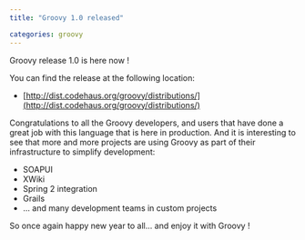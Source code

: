 ```yaml
---
title: "Groovy 1.0 released"

categories: groovy
---
```

Groovy release 1.0 is here now !

You can find the release at the following location:

* [http://dist.codehaus.org/groovy/distributions/](http://dist.codehaus.org/groovy/distributions/)

Congratulations to all the Groovy developers, and users that have done a great job with this language that is here in production. And it is interesting to see that more and more projects are using Groovy as part of their infrastructure to simplify development:

* SOAPUI
* XWiki
* Spring 2 integration
* Grails
* ... and many development teams in custom projects

So once again happy new year to all... and enjoy it with Groovy !
